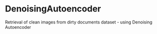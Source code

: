 # DenoisingAutoencoder
Retrieval of clean images from dirty documents dataset - using Denoising Autoencoder
